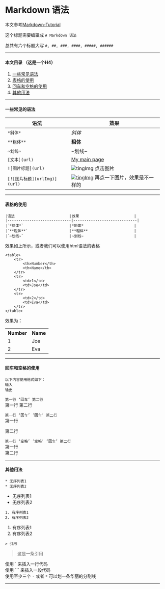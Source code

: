 # Markdown 语法

本文参考[Markdown-Tutorial](https://github.com/luong-komorebi/Markdown-Tutorial)

这个标题需要编辑成 `# Markdown 语法`

总共有六个标题大写 `#, ##, ###, ####, #####, ######` 

----------------------------------------------------------------------------------------------------------------
#### 本文目录 （这是一个H4）
1. [一些常见语法](#somecommonsytax)
2. [表格的使用](#useoftable)
3. [回车和空格的使用](#useofenterandspace)
4. [其他用法](#someotheruses)

<div id = 'somecommonsytax'/>

-----------------------------------------------------------------------------------------------------------------
#### 一些常见的语法
|语法                         |效果                         |
|-----------------------------|-----------------------------|
|`*斜体*`                     |*斜体*                       |
|`**粗体**`                   |**粗体**                     |
|`~划线~`                     |~划线~                       |
|`[文本](url)`                |[My main page](https://github.com/Tenphun0503)|
|`![图片标题](url)`           |![tingImg](https://github.com/Tenphun0503/ToolsNotes/blob/main/Markdown/tinyImg.png) 点击图片|
|`[![图片标题](urlImg)](url)` |[![tingImg](https://github.com/Tenphun0503/ToolsNotes/blob/main/Markdown/tinyImg.png)](https://github.com/Tenphun0503) 再点一下图片，效果是不一样的|

<div id = 'useoftable'/>

-----------------------------------------------------------------------------------------------------------------

#### 表格的使用
```
|语法                         |效果                         |
|-----------------------------|-----------------------------|
|`*斜体*`                     |*斜体*                       |
|`**粗体**`                   |**粗体**                     |
|`~划线~`                     |~划线~                       |
```
效果如上所示，或者我们可以使用html语法的表格
```
<table>
    <tr>
        <th>Number</th>
        <th>Name</th>
    </tr>
    <tr>
        <td>1</td>
        <td>Joe</td>
    </tr>
    <tr>
        <td>2</td>
        <td>Eva</td>
    </tr>
</table>
```
效果为：
<table>
    <tr>
        <th>Number</th>
        <th>Name</th>
    </tr>
    <tr>
        <td>1</td>
        <td>Joe</td>
    </tr>
    <tr>
        <td>2</td>
        <td>Eva</td>
    </tr>
</table>

<div id = 'useofenterandspace'/>

-----------------------------------------------------------------------------------------------------------------   
#### 回车和空格的使用
```
以下内容使用格式如下：
输入
输出
```

`第一行 ‘回车’ 第二行`  
第一行
第二行

`第一行 ‘回车’ ‘回车’ 第二行`  
第一行

第二行

`第一行 ‘空格’ ‘空格’ ‘回车’ 第二行`  
第一行  
第二行

<div id = 'someotheruses'/>

------------------------------------------------------------------------------------------------------------------
#### 其他用法
```
* 无序列表1
* 无序列表2
```  
* 无序列表1
* 无序列表2

```
1. 有序列表1
2. 有序列表2
```  
1. 有序列表1
2. 有序列表2

`> 引用`
> 这是一条引用

使用 \` 来插入一行代码  
使用 \`\`\` 来插入一段代码  
使用至少三个 `-` 或者 `*` 可以划一条华丽的分割线  

--------------------------------------------------------------------------------------------------------------------      
